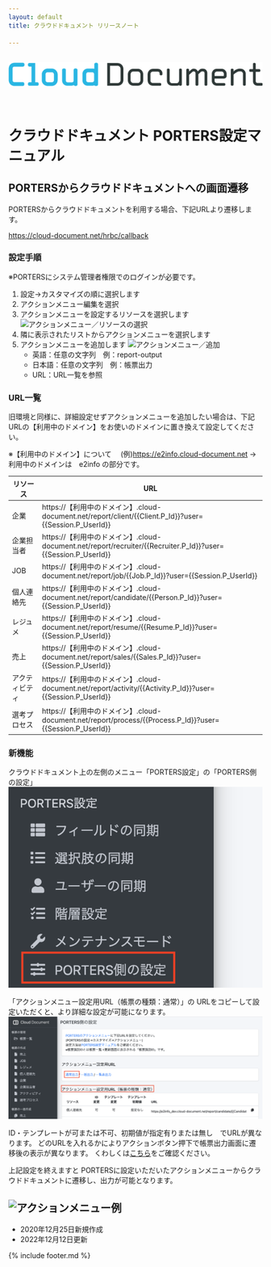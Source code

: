 ```yaml
---
layout: default
title: クラウドドキュメント リリースノート

---
```


<br>
<div align="center">
<img src="images/logo-type.png" alt="クラウドドキュメント" title="クラウドドキュメント">
</div>
<br><br>

# クラウドドキュメント PORTERS設定マニュアル

## PORTERSからクラウドドキュメントへの画面遷移

PORTERSからクラウドドキュメントを利用する場合、下記URLより遷移します。

https://cloud-document.net/hrbc/callback


### 設定手順

※PORTERSにシステム管理者権限でのログインが必要です。

1. 設定→カスタマイズの順に選択します
2. アクションメニュー編集を選択
3. アクションメニューを設定するリソースを選択します
   ![アクションメニュー／リソースの選択](images/hrbc/hrbc_actionmenu_2.png)
4. 隣に表示されたリストからアクションメニューを選択します
5. アクションメニューを追加します
   ![アクションメニュー／追加](images/hrbc/hrbc_actionmenu_3.png)
    * 英語：任意の文字列　例：report-output
    * 日本語：任意の文字列　例：帳票出力
    * URL：URL一覧を参照

### URL一覧

旧環境と同様に、詳細設定せずアクションメニューを追加したい場合は、下記URLの【利用中のドメイン】をお使いのドメインに置き換えて設定してください。

※【利用中のドメイン】について
　(例)https://e2info.cloud-document.net →利用中のドメインは　e2info の部分です。

|リソース|URL|
|-----|-----|
|企業|https://【利用中のドメイン】.cloud-document.net/report/client/\{\{Client.P_Id\}\}?user=\{\{Session.P_UserId\}\}|
|企業担当者|https://【利用中のドメイン】.cloud-document.net/report/recruiter/\{\{Recruiter.P_Id\}\}?user=\{\{Session.P_UserId\}\}|
|JOB|https://【利用中のドメイン】.cloud-document.net/report/job/\{\{Job.P_Id\}\}?user=\{\{Session.P_UserId\}\}|
|個人連絡先|https://【利用中のドメイン】.cloud-document.net/report/candidate/\{\{Person.P_Id\}\}?user=\{\{Session.P_UserId\}\}|
|レジュメ|https://【利用中のドメイン】.cloud-document.net/report/resume/\{\{Resume.P_Id\}\}?user=\{\{Session.P_UserId\}\}|
|売上|https://【利用中のドメイン】.cloud-document.net/report/sales/\{\{Sales.P_Id\}\}?user=\{\{Session.P_UserId\}\}|
|アクティビティ|https://【利用中のドメイン】.cloud-document.net/report/activity/\{\{Activity.P_Id\}\}?user=\{\{Session.P_UserId\}\}|
|選考プロセス|https://【利用中のドメイン】.cloud-document.net/report/process/\{\{Process.P_Id\}\}?user=\{\{Session.P_UserId\}\}|

### 新機能
クラウドドキュメント上の左側のメニュー「PORTERS設定」の「PORTERS側の設定」
![PORTERS側の設定](images/hrbc/hrbc_actionmenu_4.png)

「アクションメニュー設定用URL（帳票の種類：通常）」の
URLをコピーして設定いただくと、より詳細な設定が可能になります。
![PORTERS側の設定](images/hrbc/hrbc_actionmenu_5.png)

ID・テンプレートが可または不可、初期値が指定有りまたは無し　でURLが異なります。
どのURLを入れるかによりアクションボタン押下で帳票出力画面に遷移後の表示が異なります。
くわしくは[こちら](https://e2info.github.io/cloudreport-docs/manual/admin.html#dl_sp_2)をご確認ください。



上記設定を終えますと
PORTERSに設定いただいたアクションメニューからクラウドドキュメントに遷移し、出力が可能となります。

![アクションメニュー例](images/hrbc/hrbc_actionmenu_1.png)
-----
* 2020年12月25日新規作成
* 2022年12月12日更新

{% include footer.md %}
